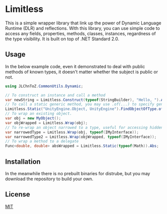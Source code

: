 # Limitless
This is a simple wrapper library that link up the power of Dynamic Language Runtime (DLR) and reflections. With this library, you can use simple code to access any fields, properties, methods, classes, instances, regardness of the type visibility. It is built on top of .NET Standard 2.0.

## Usage
In the below example code, even it demonstrated to deal with public methods of known types, it doesn't matter whether the subject is public or not.
```csharp
using JLChnToZ.CommonUtils.Dynamic;

// To construct an instance and call a method
var newString = Limitless.Construct(typeof(StringBuilder), "Hello, ").Append("World!").ToString();
// To call a static generic method, you may use .of(...) to specify generic type arguments.
Limitless.Static("UnityEngine.Object, UnityEngine").FindObjectOfType.of(typeof(Rigidbody))();
// To wrap an existing object.
var obj = new MyObject();
var objWrapped = Limitless.Wrap(obj);
// To re-wrap an object narrowed to a type, useful for accessing hidden interface members
var narrowedType = Lmitless.Wrap(obj, typeof(IMyInterface));
var narrowedType2 = Lmitless.Wrap(objWrapped, typeof(IMyInterface));
// To wrap a method to a delegate
Func<double, double> absWrapped = Limitless.Static(typeof(Math)).Abs;
```

## Installation
In the meanwhile there is no prebuilt binaries for distrube, but you may download the repository to build your own.

## License
[MIT](LICENSE)